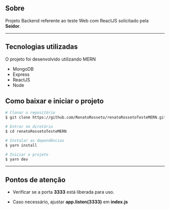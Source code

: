 ## Sobre

Projeto Backend referente ao teste Web com ReactJS solicitado pela **Seidor**.

---

## Tecnologias utilizadas

O projeto foi desenvolvido utilizando MERN
- MongoDB
- Express
- ReactJS
- Node

## Como baixar e iniciar o projeto

```bash
# Clonar o repositório
$ git clone https://github.com/RenatoRosseto/renatoRossetoTesteMERN.git

# Entrar no diretório
$ cd renatoRossetoTesteMERN

# Instalar as dependências
$ yarn install 

# Iniciar o projeto
$ yarn dev

```
---

## Pontos de atenção

- Verificar se a porta **3333** está liberada para uso.

- Caso necessário, ajustar **app.listen(3333)** em **index.js**